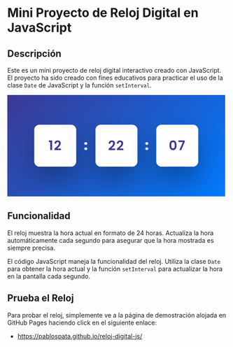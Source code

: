 # Mini Proyecto de Reloj Digital en JavaScript

## Descripción

Este es un mini proyecto de reloj digital interactivo creado con JavaScript. El proyecto ha sido creado con fines educativos para practicar el uso de la clase `Date` de JavaScript y la función `setInterval`.

![Imagen del reloj](./img/reloj.png)

## Funcionalidad

El reloj muestra la hora actual en formato de 24 horas. Actualiza la hora automáticamente cada segundo para asegurar que la hora mostrada es siempre precisa.

El código JavaScript maneja la funcionalidad del reloj. Utiliza la clase `Date` para obtener la hora actual y la función `setInterval` para actualizar la hora en la pantalla cada segundo.

## Prueba el Reloj

Para probar el reloj, simplemente ve a la página de demostración alojada en GitHub Pages haciendo click en el siguiente enlace:

* https://pablospata.github.io/reloj-digital-js/